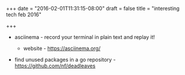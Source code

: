 +++
date = "2016-02-01T11:31:15-08:00"
draft = false
title = "interesting tech feb 2016"

+++

- asciinema - record your terminal in plain text and replay it!
  - website - https://asciinema.org/

- find unused packages in a go repository - https://github.com/nf/deadleaves
